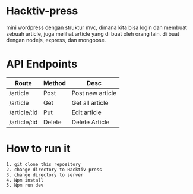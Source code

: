 
# Hacktiv-press

mini wordpress dengan struktur mvc, dimana  kita bisa login dan membuat sebuah article, juga melihat article yang di buat oleh orang lain. di buat dengan nodejs, express, dan mongoose.

# API Endpoints

|Route|Method|Desc|
|----|----|---|
|/article|Post|Post new article
|/article|Get| Get all article
|/article/:id|Put| Edit article
|/article/:id|Delete| Delete Article

# How to run it

```
1. git clone this repository
2. change directory to Hacktiv-press
3. change directory to server
4. Npm install
5. Npm run dev
```
